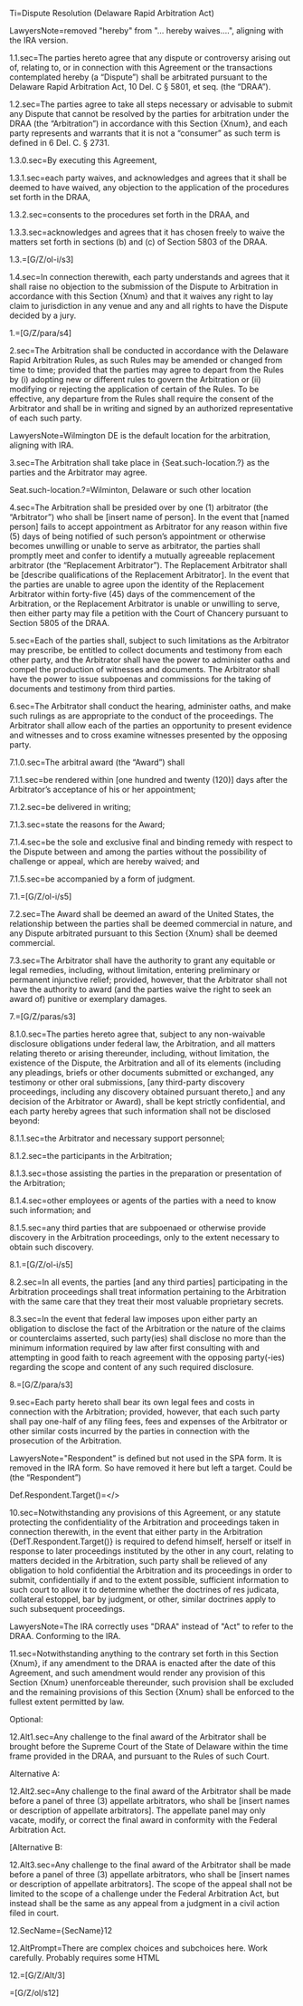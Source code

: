 
Ti=Dispute Resolution (Delaware Rapid Arbitration Act)

LawyersNote=removed "hereby" from "... hereby waives....", aligning with the IRA version. 

1.1.sec=The parties hereto agree that any dispute or controversy arising out of, relating to, or in connection with this Agreement or the transactions contemplated hereby (a “Dispute”) shall be arbitrated pursuant to the Delaware Rapid Arbitration Act, 10 Del. C § 5801, et seq. (the “DRAA”).

1.2.sec=The parties agree to take all steps necessary or advisable to submit any Dispute that cannot be resolved by the parties for arbitration under the DRAA (the “Arbitration”) in accordance with this Section {Xnum}, and each party represents and warrants that it is not a “consumer” as such term is defined in 6 Del. C. § 2731. 

1.3.0.sec=By executing this Agreement,

1.3.1.sec=each party waives, and acknowledges and agrees that it shall be deemed to have waived, any objection to the application of the procedures set forth in the DRAA,

1.3.2.sec=consents to the procedures set forth in the DRAA, and

1.3.3.sec=acknowledges and agrees that it has chosen freely to waive the matters set forth in sections (b) and (c) of Section 5803 of the DRAA. 

1.3.=[G/Z/ol-i/s3]

1.4.sec=In connection therewith, each party understands and agrees that it shall raise no objection to the submission of the Dispute to Arbitration in accordance with this Section {Xnum} and that it waives any right to lay claim to jurisdiction in any venue and any and all rights to have the Dispute decided by a jury.

1.=[G/Z/para/s4]

2.sec=The Arbitration shall be conducted in accordance with the Delaware Rapid Arbitration Rules, as such Rules may be amended or changed from time to time; provided that the parties may agree to depart from the Rules by (i) adopting new or different rules to govern the Arbitration or (ii) modifying or rejecting the application of certain of the Rules. To be effective, any departure from the Rules shall require the consent of the Arbitrator and shall be in writing and signed by an authorized representative of each such party.

LawyersNote=Wilmington DE is the default location for the arbitration, aligning with IRA.

3.sec=The Arbitration shall take place in {Seat.such-location.?} as the parties and the Arbitrator may agree.

Seat.such-location.?=Wilminton, Delaware or such other location


4.sec=The Arbitration shall be presided over by one (1) arbitrator (the “Arbitrator”) who shall be [insert name of person]. In the event that [named person] fails to accept appointment as Arbitrator for any reason within five (5) days of being notified of such person’s appointment or otherwise becomes unwilling or unable to serve as arbitrator, the parties shall promptly meet and confer to identify a mutually agreeable replacement arbitrator (the “Replacement Arbitrator”). The Replacement Arbitrator shall be [describe qualifications of the Replacement Arbitrator]. In the event that the parties are unable to agree upon the identity of the Replacement Arbitrator within forty-five (45) days of the commencement of the Arbitration, or the Replacement Arbitrator is unable or unwilling to serve, then either party may file a petition with the Court of Chancery pursuant to Section 5805 of the DRAA.

5.sec=Each of the parties shall, subject to such limitations as the Arbitrator may prescribe, be entitled to collect documents and testimony from each other party, and the Arbitrator shall have the power to administer oaths and compel the production of witnesses and documents. The Arbitrator shall have the power to issue subpoenas and commissions for the taking of documents and testimony from third parties.

6.sec=The Arbitrator shall conduct the hearing, administer oaths, and make such rulings as are appropriate to the conduct of the proceedings. The Arbitrator shall allow each of the parties an opportunity to present evidence and witnesses and to cross examine witnesses presented by the opposing party.

7.1.0.sec=The arbitral award (the “Award”) shall

7.1.1.sec=be rendered within [one hundred and twenty (120)] days after the Arbitrator’s acceptance of his or her appointment;

7.1.2.sec=be delivered in writing;

7.1.3.sec=state the reasons for the Award;

7.1.4.sec=be the sole and exclusive final and binding remedy with respect to the Dispute between and among the parties without the possibility of challenge or appeal, which are hereby waived; and

7.1.5.sec=be accompanied by a form of judgment.

7.1.=[G/Z/ol-i/s5]

7.2.sec=The Award shall be deemed an award of the United States, the relationship between the parties shall be deemed commercial in nature, and any Dispute arbitrated pursuant to this Section {Xnum} shall be deemed commercial.

7.3.sec=The Arbitrator shall have the authority to grant any equitable or legal remedies, including, without limitation, entering preliminary or permanent injunctive relief; provided, however, that the Arbitrator shall not have the authority to award (and the parties waive the right to seek an award of) punitive or exemplary damages.

7.=[G/Z/paras/s3]

8.1.0.sec=The parties hereto agree that, subject to any non-waivable disclosure obligations under federal law, the Arbitration, and all matters relating thereto or arising thereunder, including, without limitation, the existence of the Dispute, the Arbitration and all of its elements (including any pleadings, briefs or other documents submitted or exchanged, any testimony or other oral submissions, [any third-party discovery proceedings, including any discovery obtained pursuant thereto,] and any decision of the Arbitrator or Award), shall be kept strictly confidential, and each party hereby agrees that such information shall not be disclosed beyond:

8.1.1.sec=the Arbitrator and necessary support personnel;

8.1.2.sec=the participants in the Arbitration;

8.1.3.sec=those assisting the parties in the preparation or presentation of the Arbitration;

8.1.4.sec=other employees or agents of the parties with a need to know such information; and

8.1.5.sec=any third parties that are subpoenaed or otherwise provide discovery in the Arbitration proceedings, only to the extent necessary to obtain such discovery.

8.1.=[G/Z/ol-i/s5]

8.2.sec=In all events, the parties [and any third parties] participating in the Arbitration proceedings shall treat information pertaining to the Arbitration with the same care that they treat their most valuable proprietary secrets.

8.3.sec=In the event that federal law imposes upon either party an obligation to disclose the fact of the Arbitration or the nature of the claims or counterclaims asserted, such party(ies) shall disclose no more than the minimum information required by law after first consulting with and attempting in good faith to reach agreement with the opposing party(-ies) regarding the scope and content of any such required disclosure.

8.=[G/Z/para/s3]

9.sec=Each party hereto shall bear its own legal fees and costs in connection with the Arbitration; provided, however, that each such party shall pay one-half of any filing fees, fees and expenses of the Arbitrator or other similar costs incurred by the parties in connection with the prosecution of the Arbitration.

LawyersNote="Respondent" is defined but not used in the SPA form. It is removed in the IRA form.  So have removed it here but left a target. Could be (the “Respondent”)

Def.Respondent.Target()=</>

10.sec=Notwithstanding any provisions of this Agreement, or any statute protecting the confidentiality of the Arbitration and proceedings taken in connection therewith, in the event that either party in the Arbitration {DefT.Respondent.Target()} is required to defend himself, herself or itself in response to later proceedings instituted by the other in any court, relating to matters decided in the Arbitration, such party shall be relieved of any obligation to hold confidential the Arbitration and its proceedings in order to submit, confidentially if and to the extent possible, sufficient information to such court to allow it to determine whether the doctrines of res judicata, collateral estoppel, bar by judgment, or other, similar doctrines apply to such subsequent proceedings.

LawyersNote=The IRA correctly uses "DRAA" instead of "Act" to refer to the DRAA. Conforming to the IRA.

11.sec=Notwithstanding anything to the contrary set forth in this Section {Xnum}, if any amendment to the DRAA is enacted after the date of this Agreement, and such amendment would render any provision of this Section {Xnum} unenforceable thereunder, such provision shall be excluded and the remaining provisions of this Section {Xnum} shall be enforced to the fullest extent permitted by law.

Optional:

12.Alt1.sec=Any challenge to the final award of the Arbitrator shall be brought before the Supreme Court of the State of Delaware within the time frame provided in the DRAA, and pursuant to the Rules of such Court.

Alternative A:

12.Alt2.sec=Any challenge to the final award of the Arbitrator shall be made before a panel of three (3) appellate arbitrators, who shall be [insert names or description of appellate arbitrators]. The appellate panel may only vacate, modify, or correct the final award in conformity with the Federal Arbitration Act.

[Alternative B:

12.Alt3.sec=Any challenge to the final award of the Arbitrator shall be made before a panel of three (3) appellate arbitrators, who shall be [insert names or description of appellate arbitrators]. The scope of the appeal shall not be limited to the scope of a challenge under the Federal Arbitration Act, but instead shall be the same as any appeal from a judgment in a civil action filed in court.

12.SecName={SecName}12

12.AltPrompt=There are complex choices and subchoices here. Work carefully. Probably requires some HTML

12.=[G/Z/Alt/3]

=[G/Z/ol/s12]


